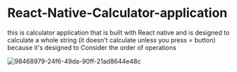 # React-Native-Calculator-application
this is calculator application that is built with React native and is designed to calculate a whole string (it doesn't calculate unless you press = button) because it's designed to Consider the order of operations


![98468979-24f6-49da-90ff-21ad8644e48c](https://user-images.githubusercontent.com/36401302/83092976-da8a6000-a09e-11ea-8dd4-6a348579a31a.jpg)
